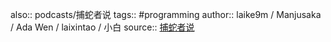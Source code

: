 also:: podcasts/捕蛇者说
tags:: #programming 
author:: laike9m / Manjusaka / Ada Wen / laixintao / 小白
source:: [捕蛇者说](https://pythonhunter.org/)
